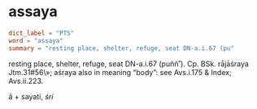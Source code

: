 # assaya

``` toml
dict_label = "PTS"
word = "assaya"
summary = "resting place, shelter, refuge, seat DN-a.i.67 (pu"
```

resting place, shelter, refuge, seat DN\-a.i.67 (puññ˚). Cp. BSk. rājāśraya Jtm.31#56\»; aśraya also in meaning “body”: see Avs.i.175 & Index; Avs.ii.223.

ā \+ sayati, *śri*

